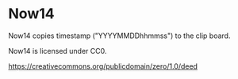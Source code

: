 # Now14

Now14 copies timestamp ("YYYYMMDDhhmmss") to the clip board.

Now14 is licensed under CC0.

https://creativecommons.org/publicdomain/zero/1.0/deed
